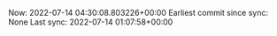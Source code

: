 Now: 2022-07-14 04:30:08.803226+00:00 Earliest commit since sync: None Last sync: 2022-07-14 01:07:58+00:00
